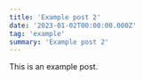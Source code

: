 ```yaml
---
title: 'Example post 2'
date: '2023-01-02T00:00:00.000Z'
tag: 'example'
summary: 'Example post 2'
---
```


This is an example post.
